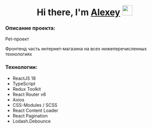 <h1 align="center">Hi there, I'm <a href="https://github.com/astepanov9" target="_blank">Alexey</a> 
<img src="https://github.com/blackcater/blackcater/raw/main/images/Hi.gif" height="32"/></h1>
<h3>Описание проекта:</h3>
<p>Pet-проект</p>
<p>Фронтенд часть интернет-магазина на всех нижеперечисленных технологиях</p>
<h3>Технологии:</h3>
<ul>
    <li>ReactJS 18</li>
    <li>TypeScript</li>
    <li>Redux Toolkit</li>
    <li>React Router v6</li>
    <li>Axios</li>
    <li>CSS-Modules / SCSS</li>
    <li>React Content Loader</li>
    <li>React Pagination</li>
    <li>Lodash.Debounce</li>
</ul>
